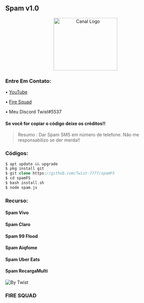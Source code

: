 ## Spam v1.0


<p align="center">
  <a href="https://youtube.com/channel/UCBZld3eQeyxKmNeholLkpCg">
    <img src="https://cdn.discordapp.com/attachments/805243146258743306/806327005381132308/SPOILER_download.png" alt="Canal Logo" width="200" height="165">
  </a>


### Entre Em Contato:

• [YouTube](https://youtube.com/channel/UCBZld3eQeyxKmNeholLkpCg)

• [Fire Squad](https://discord.gg/MNHaPVeZb7)

• Meu Discord Twist#5537

#### Se você for copiar o código deixe os créditos!!
> Resumo : Dar Spam SMS em número de telefone.
Não me responsabilizo se der merda!!

### Códigos:

```php
$ apt update && upgrade
$ pkg install git
$ git clone https://github.com/Twist-7777/spamFS
$ cd spamFS
$ bash install.sh
$ node spam.js

```


### Recurso:
#### Spam Vivo
#### Spam Claro
#### Spam 99 Flood
#### Spam Aiqfome
#### Spam Uber Eats
#### Spam RecargaMulti

![By Twist](https://cdn.discordapp.com/attachments/806587907120431153/806936892645834822/SPOILER_Screenshot_20210204-141751_Termux2.jpg)


### FIRE SQUAD
